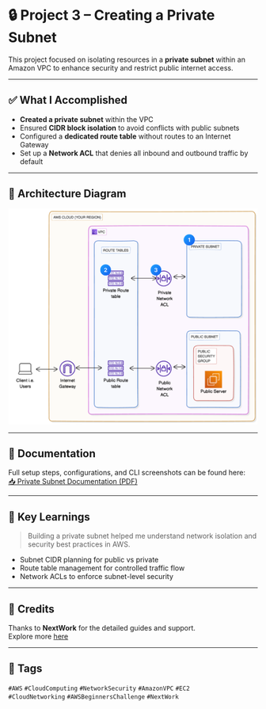 # 🔒 Project 3 – Creating a Private Subnet

This project focused on isolating resources in a **private subnet** within an Amazon VPC to enhance security and restrict public internet access.

---

## ✅ What I Accomplished

- **Created a private subnet** within the VPC  
- Ensured **CIDR block isolation** to avoid conflicts with public subnets  
- Configured a **dedicated route table** without routes to an Internet Gateway  
- Set up a **Network ACL** that denies all inbound and outbound traffic by default  

---

## 🧩 Architecture Diagram

![Private Subnet Architecture](./Documents/private-subnet-architecture.png)

---

## 📄 Documentation

Full setup steps, configurations, and CLI screenshots can be found here:  
[📥 Private Subnet Documentation (PDF)](./Documents/Private-Subnet-Documentation.pdf)

---

## 🌟 Key Learnings

> Building a private subnet helped me understand network isolation and security best practices in AWS.

- Subnet CIDR planning for public vs private  
- Route table management for controlled traffic flow  
- Network ACLs to enforce subnet-level security

---

## 🙏 Credits

Thanks to **NextWork** for the detailed guides and support.  
Explore more [here](https://link.nextwork.org/linkedin)

---

## 🔖 Tags

`#AWS` `#CloudComputing` `#NetworkSecurity` `#AmazonVPC` `#EC2`  
`#CloudNetworking` `#AWSBeginnersChallenge` `#NextWork`
